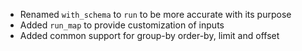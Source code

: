 -   Renamed `with_schema` to `run` to be more accurate with its purpose
-   Added `run_map` to provide customization of inputs
-   Added common support for group-by order-by, limit and offset
